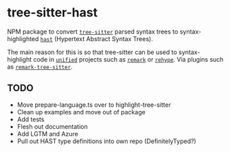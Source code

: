 # tree-sitter-hast

NPM package to convert [`tree-sitter`](https://tree-sitter.github.io/) parsed syntax trees to syntax-highlighted [`hast`](https://github.com/syntax-tree/hast) (Hypertext Abstract Syntax Trees).

The main reason for this is so that tree-sitter can be used to syntax-highlight code in [`unified`](https://unified.js.org/) projects such as [`remark`](https://github.com/remarkjs/remark) or [`rehype`](https://github.com/rehypejs/rehype). Via plugins such as [`remark-tree-sitter`](https://github.com/samlanning/remark-tree-sitter).

## TODO

* Move prepare-language.ts over to highlight-tree-sitter
* Clean up examples and move out of package
* Add tests
* Flesh out documentation
* Add LGTM and Azure
* Pull out HAST type definitions into own repo (DefinitelyTyped?)
